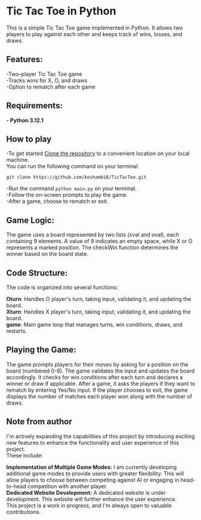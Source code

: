 # Tic Tac Toe in Python

This is a simple Tic Tac Toe game implemented in Python. It allows two players to play against each other and keeps track of wins, losses, and draws.

## Features:

-Two-player Tic Tac Toe game <br/>
-Tracks wins for X, O, and draws <br/>
-Option to rematch after each game <br/>

## Requirements:

**- Python 3.12.1**

## How to play

-To get started [Clone the repository](https://github.com/git-guides/git-clone) to a convenient location on your local machine. <br/>
You can run the following command on your terminal:

```shell
git clone https://github.com/koshambiB/TicTacToe.git
```
-Run the command `python main.py`  on your terminal.<br/>
-Follow the on-screen prompts to play the game.<br/>
-After a game, choose to rematch or exit.<br/>

## Game Logic:

The game uses a board represented by two lists (xval and oval), each containing 9 elements. A value of 9 indicates an empty space, while X or O represents a marked position. The checkWin function determines the winner based on the board state.

## Code Structure:

The code is organized into several functions:

**Oturn**: Handles O player's turn, taking input, validating it, and updating the board. <br/>
**Xturn**: Handles X player's turn, taking input, validating it, and updating the board. <br/>
**game**: Main game loop that manages turns, win conditions, draws, and restarts.

## Playing the Game:

The game prompts players for their moves by asking for a position on the board (numbered 0-8). The game validates the input and updates the board accordingly. It checks for win conditions after each turn and declares a winner or draw if applicable. After a game, it asks the players if they want to rematch by entering Yes/No input. If the player chooses to exit, the game displays the number of matches each player won along with the number of draws.

## Note from author
I'm actively expanding the capabilities of this project by introducing exciting new features to enhance the functionality and user experience of this project.<br/>
These include:

**Implementation of Multiple Game Modes:** I am currently developing additional game modes to provide users with greater flexibility. This will allow players to choose between competing against AI or engaging in head-to-head competition with another player.<br/>
**Dedicated Website Development:** A dedicated website is under development. This website will further enhance the user experience.
<br/>
This project is a work in progress, and I'm always open to valuable contributions.